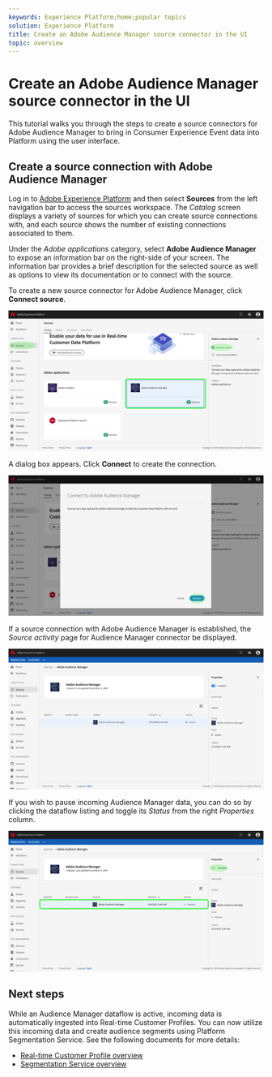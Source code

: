 ```yaml
---
keywords: Experience Platform;home;popular topics
solution: Experience Platform
title: Create an Adobe Audience Manager source connector in the UI
topic: overview
---
```


# Create an Adobe Audience Manager source connector in the UI

This tutorial walks you through the steps to create a source connectors for Adobe Audience Manager to bring in Consumer Experience Event data into Platform using the user interface.

## Create a source connection with Adobe Audience Manager

Log in to <a href="https://platform.adobe.com" target="_blank">Adobe Experience Platform</a> and then select **Sources** from the left navigation bar to access the sources workspace. The *Catalog* screen displays a variety of sources for which you can create source connections with, and each source shows the number of existing connections associated to them.

Under the *Adobe applications* category, select **Adobe Audience Manager** to expose an information bar on the right-side of your screen. The information bar provides a brief description for the selected source as well as options to view its documentation or to connect with the source.

To create a new source connector for Adobe Audience Manager, click **Connect source**.

![](../../../../images/tutorials/create/aam/aam_catalog.png)

A dialog box appears. Click **Connect** to create the connection.

![](../../../../images/tutorials/create/aam/aam_connect_full.png)

If a source connection with Adobe Audience Manager is established, the *Source activity* page for Audience Manager connector be displayed.

![](../../../../images/tutorials/create/aam/aam_flow.png)

If you wish to pause incoming Audience Manager data, you can do so by clicking the dataflow listing and toggle its *Status* from the right *Properties* column.

![](../../../../images/tutorials/create/aam/aam_flow_disable.png)

## Next steps

While an Audience Manager dataflow is active, incoming data is automatically ingested into Real-time Customer Profiles. You can now utilize this incoming data and create audience segments using Platform Segmentation Service. See the following documents for more details:

-   [Real-time Customer Profile overview](../../../../../profile/home.md)
-   [Segmentation Service overview](../../../../../segmentation/home.md)